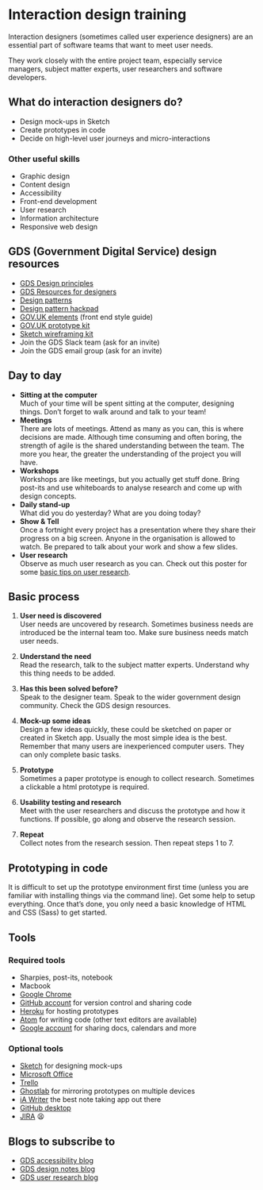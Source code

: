 # Interaction design training

Interaction designers (sometimes called user experience designers) are an essential part of software teams that want to meet user needs.

They work closely with the entire project team, especially service managers, subject matter experts, user researchers and software developers.

## What do interaction designers do?
- Design mock-ups in Sketch
- Create prototypes in code
- Decide on high-level user journeys and micro-interactions

### Other useful skills
- Graphic design
- Content design
- Accessibility
- Front-end development
- User research
- Information architecture
- Responsive web design

## GDS (Government Digital Service) design resources
- [GDS Design principles](https://www.gov.uk/design-principles)
- [GDS Resources for designers](https://www.gov.uk/service-manual/designers)
- [Design patterns](https://www.gov.uk/service-manual/user-centred-design/resources/patterns)
- [Design pattern hackpad](https://designpatterns.hackpad.com/)
- [GOV.UK elements](http://govuk-elements.herokuapp.com/) (front end style guide)
- [GOV.UK prototype kit](https://github.com/alphagov/govuk_prototype_kit)
- [Sketch wireframing kit](https://github.com/abbott567/sketch_wireframing_kit)
- Join the GDS Slack team (ask for an invite)
- Join the GDS email group (ask for an invite)

## Day to day
- **Sitting at the computer**  
Much of your time will be spent sitting at the computer, designing things. Don’t forget to walk around and talk to your team!
- **Meetings**  
There are lots of meetings. Attend as many as you can, this is where decisions are made. Although time consuming and often boring, the strength of agile is the shared understanding between the team. The more you hear, the greater the understanding of the project you will have.
- **Workshops**  
Workshops are like meetings, but you actually get stuff done. Bring post-its and use whiteboards to analyse research and come up with design concepts.
- **Daily stand-up**  
What did you do yesterday? What are you doing today?
- **Show & Tell**  
Once a fortnight every project has a presentation where they share their progress on a big screen. Anyone in the organisation is allowed to watch. Be prepared to talk about your work and show a few slides.
- **User research**  
Observe as much user research as you can. Check out this poster for some [basic tips on user research](https://github.com/soniaturcotte/govdesign/blob/b15460d2b002f713baaf19c39ca781825f70516b/Poster_UserResearchTips.pdf).

## Basic process
1. **User need is discovered**  
User needs are uncovered by research. Sometimes business needs are introduced be the internal team too. Make sure business needs match user needs.

2. **Understand the need**  
Read the research, talk to the subject matter experts. Understand why this thing needs to be added.

3. **Has this been solved before?**  
Speak to the designer team. Speak to the wider government design community. Check the GDS design resources.

4. **Mock-up some ideas**  
Design a few ideas quickly, these could be sketched on paper or created in Sketch app. Usually the most simple idea is the best. Remember that many users are inexperienced computer users. They can only complete basic tasks.

5. **Prototype**  
Sometimes a paper prototype is enough to collect research. Sometimes a clickable a html prototype is required.  

6. **Usability testing and research**  
Meet with the user researchers and discuss the prototype and how it functions. If possible, go along and observe the research session.

7. **Repeat**  
Collect notes from the research session. Then repeat steps 1 to 7.

## Prototyping in code
It is difficult to set up the prototype environment first time (unless you are familiar with installing things via the command line). Get some help to setup everything. Once that’s done, you only need a basic knowledge of HTML and CSS (Sass) to get started.

## Tools

### Required tools
- Sharpies, post-its, notebook
- Macbook
- [Google Chrome](https://www.google.com/chrome/)
- [GitHub account](https://github.com/) for version control and sharing code
- [Heroku](https://www.heroku.com/) for hosting prototypes
- [Atom](https://atom.io/) for writing code (other text editors are available)
- [Google account](https://accounts.google.com/signup) for sharing docs, calendars and more

### Optional tools
- [Sketch](https://www.sketchapp.com/) for designing mock-ups
- [Microsoft Office](https://www.office.com/)
- [Trello](https://trello.com/)
- [Ghostlab](https://www.vanamco.com/ghostlab/) for mirroring prototypes on multiple devices
- [iA Writer](https://ia.net/writer) the best note taking app out there
- [GitHub desktop](https://desktop.github.com/)
- [JIRA](https://www.atlassian.com/software/jira) 😫

## Blogs to subscribe to
- [GDS accessibility blog](https://accessibility.blog.gov.uk/)
- [GDS design notes blog](https://designnotes.blog.gov.uk/)
- [GDS user research blog](https://userresearch.blog.gov.uk/)
